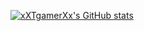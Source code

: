 [![xXTgamerXx's GitHub stats](https://github-readme-stats.vercel.app/api?username=xXTgamerXx&theme=tokyonight)](https://github.com/anuraghazra/github-readme-stats)
<!---
xXTgamerXx/xXTgamerXx is a ✨ special ✨ repository because its `README.md` (this file) appears on your GitHub profile.
You can click the Preview link to take a look at your changes.
--->
